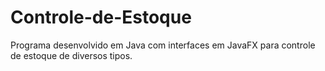 # Controle-de-Estoque
Programa desenvolvido em Java com interfaces em JavaFX para controle de estoque de diversos tipos.
